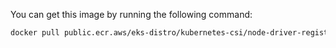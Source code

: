 You can get this image by running the following command:
  
```bash
docker pull public.ecr.aws/eks-distro/kubernetes-csi/node-driver-registrar:<tag>
```
